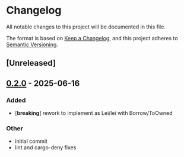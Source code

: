 # Changelog

All notable changes to this project will be documented in this file.

The format is based on [Keep a Changelog](https://keepachangelog.com/en/1.0.0/),
and this project adheres to [Semantic Versioning](https://semver.org/spec/v2.0.0.html).

## [Unreleased]

## [0.2.0](https://github.com/jcape/iso17442/compare/v0.1.0...v0.2.0) - 2025-06-16

### Added

- [**breaking**] rework to implement as Lei/lei with Borrow/ToOwned

### Other

- initial commit
- lint and cargo-deny fixes
